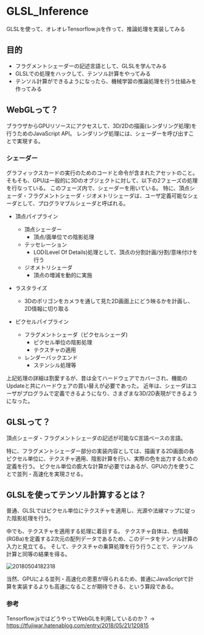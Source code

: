 # GLSL_Inference
GLSLを使って、オレオレTensorflow.jsを作って、推論処理を実装してみる

## 目的
- フラグメントシェーダーの記述言語として、GLSLを学んでみる
- GLSLでの処理をハックして、テンソル計算をやってみる
- テンソル計算ができるようになったら、機械学習の推論処理を行う仕組みを作ってみる

## WebGLって？
ブラウザからGPUリソースにアクセスして、3D/2Dの描画(レンダリング処理)を行うためのJavaScript API。
レンダリング処理には、シェーダーを呼び出すことで実現する。

### シェーダー
グラフィックスカードの実行のためのコードと命令が含まれたアセットのこと。
そもそも、GPUは一般的に3Dのオブジェクトに対して、以下の2フェーズの処理を行なっている。
このフェーズ内で、シェーダーを用いている。
特に、頂点シェーダ・フラグメントシェーダ・ジオメトリシェーダは、ユーザ定義可能なシェーダとして、プログラマブルシェーダと呼ばれる。

- 頂点パイプライン
  - 頂点シェーダー
    - 頂点/面単位での陰影処理
  - テッセレーション
    - LOD(Level Of Details)処理として、頂点の分割計画/分割/意味付けを行う
  - ジオメトリシェーダ
    - 頂点の増減を動的に実施

- ラスタライズ
  - 3Dのポリゴンをカメラを通して見た2D画面上にどう映るかを計画し、2D情報に切り取る

- ピクセルパイプライン
  - フラグメントシェーダ（ピクセルシェーダ)
    - ピクセル単位の陰影処理
    - テクスチャの適用
  - レンダーバックエンド
    - ステンシル処理等

上記処理の詳細は割愛するが、昔は全てハードウェアでカバーされ、機能のUpdateと共にハードウェアの買い替えが必要であった。
近年は、シェーダはユーザがプログラムで定義できるようになり、さまざまな3D/2D表現ができるようになった。

## GLSLって？
頂点シェーダ・フラグメントシェーダの記述が可能なC言語ベースの言語。

特に、フラグメントシェーダー部分の実装内容としては、描画する2D画面の各ピクセル単位に、テクスチャ適用、陰影計算を行い、実際の色を出力するための定義を行う。
ピクセル単位の膨大な計算が必要ではあるが、GPUの力を使うことで並列・高速化を実現させる。

## GLSLを使ってテンソル計算するとは？
普通、GLSLではピクセル単位にテクスチャを適用し、光源や法線マップに従った陰影処理を行う。

中でも、テクスチャを適用する処理に着目する。
テクスチャ自体は、色情報(RGBa)を定義する2次元の配列データであるため、このデータをテンソル計算の入力と見立てる。
そして、テクスチャの乗算処理を行う行うことで、テンソル計算と同等の結果を得る。

![20180504182318](https://user-images.githubusercontent.com/2268153/153717658-311ec0a1-95e9-4010-8849-aaf678bc2a09.png)

当然、GPUによる並列・高速化の恩恵が得られるため、普通にJavaScriptで計算を実装するよりも高速になることが期待できる、という算段である。

### 参考
Tensorflow.jsではどうやってWebGLを利用しているのか？
→ https://tfujiwar.hatenablog.com/entry/2018/05/21/120815


